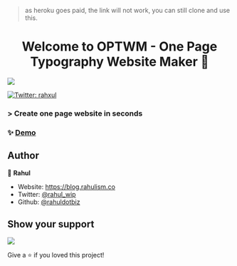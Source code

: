 
> as heroku goes paid, the link will not work, you can still clone and use this.

<h1 align="center">Welcome to OPTWM - One Page Typography Website Maker 👋</h1>
<a href="https://optwm.herokuapp.com" targt="_blank">
<img src="https://cdn.hashnode.com/res/hashnode/image/upload/v1609128503817/I22ddfpfM.png">
</a>
<p>
  <a href="https://twitter.com/rahxul" target="_blank">
    <img alt="Twitter: rahxul" src="https://img.shields.io/twitter/follow/rahxul.svg?style=social" />
  </a>
</p>

### > Create one page website in seconds

### ✨ [Demo](https://optwm.herokuapp.com)


## Author

👤 **Rahul**

* Website: https://blog.rahulism.co
* Twitter: [@rahul_wip](https://twitter.com/rahul_wip)
* Github: [@rahuldotbiz](https://github.com/rahuldotbiz)

## Show your support
<a href="https://www.buymeacoffee.com/rahuldotbiz" target="_blank"> 
<img src="https://res.cloudinary.com/rahulism1/image/upload/v1608182430/bmc_nbxakd.png"></a>

Give a ⭐️ if you loved this project!

